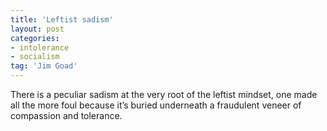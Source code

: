 ```yaml
---
title: 'Leftist sadism'
layout: post
categories:
- intolerance
- socialism
tag: 'Jim Goad'
---
```


There is a peculiar sadism at the very root of the leftist mindset, one made all the more foul because it’s buried underneath a fraudulent veneer of compassion and tolerance.